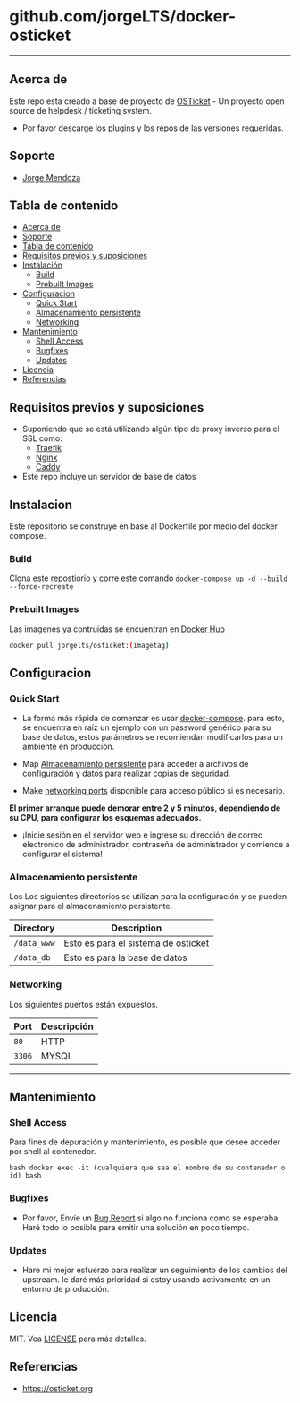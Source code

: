 # github.com/jorgeLTS/docker-osticket
* * *
## Acerca de
Este repo esta creado a base de proyecto de [OSTicket](https://www.osticket.org) - Un proyecto open source de helpdesk / ticketing system.

* Por favor descarge los plugins y los repos de las versiones requeridas.

## Soporte
- [Jorge Mendoza](https://github.com/jorgelts)

## Tabla de contenido
- [Acerca de](#acerca-de)
- [Soporte](#soporte)
- [Tabla de contenido](#tabla-de-contenido)
- [Requisitos previos y suposiciones](#requisitos-previos-y-suposiciones)
- [Instalación ](#instalacion)
  - [Build](#build)
  - [Prebuilt Images](#prebuilt-images)
- [Configuracion](#configuracion)
  - [Quick Start](#quick-start)
  - [Almacenamiento persistente](#almacenamiento-persistente)
  - [Networking](#networking)
- [Mantenimiento](#mantenimiento)
  - [Shell Access](#shell-access)
  - [Bugfixes](#bugfixes)
  - [Updates](#updates)
- [Licencia](#licencia)
- [Referencias](#referencias)

## Requisitos previos y suposiciones 
*  Suponiendo que se está utilizando algún tipo de proxy inverso para el SSL como:
   *  [Traefik](https://github.com/tiredofit/docker-traefik)
   *  [Nginx](https://github.com/jc21/nginx-proxy-manager)
   *  [Caddy](https://github.com/caddyserver/caddy)
*  Este repo incluye un servidor de base de datos

## Instalacion
Este repositorio se construye en base al Dockerfile por medio del docker compose.

### Build
Clona este repostiorio y corre este comando `docker-compose up -d --build --force-recreate`

### Prebuilt Images
Las imagenes ya contruidas se encuentran en [Docker Hub](https://hub.docker.com/r/jorgelts/osticket) 

```bash
docker pull jorgelts/osticket:(imagetag)
```

## Configuracion

### Quick Start

- La forma más rápida de comenzar es usar [docker-compose](https://docs.docker.com/compose/). para esto, se encuentra en raíz un ejemplo con un password genérico para su base de datos, estos parámetros se recomiendan modificarlos para un ambiente en producción.

- Map [Almacenamiento persistente](#Almacenamiento-persistente) para acceder a archivos de configuración y datos para realizar copias de seguridad.
- Make [networking ports](#networking) disponible para acceso público si es necesario.

**El primer arranque puede demorar entre 2 y 5 minutos, dependiendo de su CPU, para configurar los esquemas adecuados.** 

- ¡Inicie sesión en el servidor web e ingrese su dirección de correo electrónico de administrador, contraseña de administrador y comience a configurar el sistema! 

### Almacenamiento persistente
Los Los siguientes directorios se utilizan para la configuración y se pueden asignar para el almacenamiento persistente. 

| Directory       | Description                         |
| --------------- | ------------------------------------|
| `/data_www`     | Esto es para el sistema de osticket |
| `/data_db`      | Esto es para la base de datos       |

### Networking

Los siguientes puertos están expuestos.

| Port   | Descripción |
| ------ | ----------- |
| `80`   | HTTP        |
| `3306` | MYSQL       |

* * *
## Mantenimiento 

### Shell Access
Para fines de depuración y mantenimiento, es posible que desee acceder por shell al contenedor. 

``bash
docker exec -it (cualquiera que sea el nombre de su contenedor o id) bash
``

### Bugfixes
- Por favor, Envíe un [Bug Report](issues/new) si algo no funciona como se esperaba. Haré todo lo posible para emitir una solución en poco tiempo. 

### Updates
- Hare mi mejor esfuerzo para realizar un seguimiento de los cambios del upstream. le daré más prioridad si estoy usando activamente en un entorno de producción.

## Licencia
MIT. Vea [LICENSE](LICENSE) para más detalles.

## Referencias

* https://osticket.org

